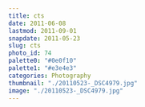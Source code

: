 ```yaml
---
title: cts
date: 2011-06-08
lastmod: 2011-09-01
snapdate: 2011-05-23
slug: cts
photo_id: 74
palette0: "#0e0f10"
palette1: "#e3e4e3"
categories: Photography
thumbnail: "./20110523-_DSC4979.jpg"
image: "./20110523-_DSC4979.jpg"
---
```

